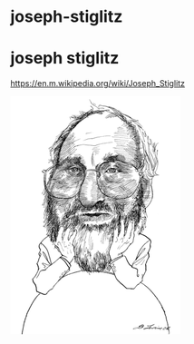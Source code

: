 joseph-stiglitz 
===============

# joseph stiglitz 
https://en.m.wikipedia.org/wiki/Joseph_Stiglitz

![](https://github.com/nondejus/joseph-stiglitz/blob/main/joseph-stiglitz_2002-08-15.gif)
